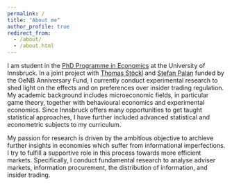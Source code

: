 ```yaml
---
permalink: /
title: "About me"
author_profile: true
redirect_from: 
  - /about/
  - /about.html
---
```


I am student in the [PhD Programme in Economics](https://www.uibk.ac.at/studium/angebot/phd-phd-program-economics.html.en) at the University of Innsbruck. In a joint project with [Thomas Stöckl](https://www.mci.edu/de/faculty/thomas.stoeckl) and [Stefan Palan](https://academic.palan.biz/home) funded by the OeNB Anniversary Fund, I currently conduct experimental research to shed light on the effects and on preferences over insider trading regulation.
My academic background includes microeconomic fields, in particular game theory, together with behavioural economics and experimental economics. Since Innsbruck offers many opportunities to get taught statistical approaches, I have further included advanced statistical and econometric subjects to my curriculum.

My passion for research is driven by the ambitious objective to archieve further insights in economies which suffer from informational imperfections.
I try to fulfill a supportive role in this process towards more efficient markets.
Specifically, I conduct fundamental research to analyse adviser markets, information procurement, the distribution of information, and insider trading.


